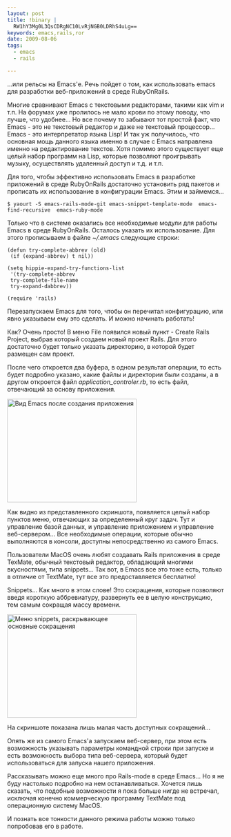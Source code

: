```yaml
--- 
layout: post
title: !binary |
  RW1hY3Mg0L3QsCDRgNC10LvRjNGB0LDRhS4uLg==
keywords: emacs,rails,ror
date: 2009-08-06
tags:
  - emacs
  - rails

---
```

...или рельсы на Emacs'е. Речь пойдет о том, как использовать emacs для разработки веб-приложений в среде RubyOnRails.

Многие сравнивают Emacs с текстовыми редакторами, такими как vim и т.п. На форумах уже пролилось не мало крови по этому поводу, что лучше, что удобнее... Но все почему то забывают тот простой факт, что Emacs - это не текстовый редактор и даже не текстовый процессор... Emacs - это интерпретатор языка Lisp! И так уж получилось, что основная мощь данного языка именно в случае с Emacs направлена именно на редактирование текстов. Хотя помимо этого существует еще целый набор программ на Lisp, которые позволяют проигрывать музыку, осуществлять удаленный доступ и т.д. и т.п.

Для того, чтобы эффективно использовать Emacs в разработке приложений в среде RubyOnRails достаточно установить ряд пакетов и прописать их использование в конфигурации Emacs. Этим и займемся...

    $ yaourt -S emacs-rails-mode-git emacs-snippet-template-mode  emacs-find-recursive  emacs-ruby-mode

Только что в системе оказались все необходимые модули для работы Emacs в среде RubyOnRails. Осталось указать их использование. Для этого прописываем в файле <em>~/.emacs</em> следующие строки:

    (defun try-complete-abbrev (old)
     (if (expand-abbrev) t nil))

    (setq hippie-expand-try-functions-list
     '(try-complete-abbrev
     try-complete-file-name
     try-expand-dabbrev))

    (require 'rails)

Перезапускаем Emacs для того, чтобы он перечитал конфигурацию, или явно указываем ему это сделать. И можно начинать работать!

Как? Очень просто! В меню File появился новый пункт - Create Rails Project, выбрав который создаем новый проект Rails. Для этого достаточно будет только указать директорию, в которой будет размещен сам проект.

После чего откроется два буфера, в одном результат операции, то есть будет подробно указано, какие файлы и директории были созданы, а в другом откроется файл <em>application_controler.rb</em>, то есть файл, отвечающий за основу приложения.

<a href="http://static.juev.ru/2009/08/emacs_ror.png" id="lightbox"><img class="aligncenter size-medium wp-image-514" title="emacs_ror" src="http://static.juev.ru/2009/08/emacs_ror-300x240.png" alt="Вид Emacs после создания приложения" width="300" height="240" /></a>

Как видно из представленного скриншота, появляется целый набор пунктов меню, отвечающих за определенный круг задач. Тут и управление базой данных, и управление приложением и управление веб-сервером... Все необходимые операции, которые обычно выполняются в консоли, доступны непосредственно из самого Emacs.

Пользователи MacOS очень любят создавать Rails приложения в среде TexMate, обычный текстовый редактор, обладающий многими вкусностями, типа snippets... Так вот, в Emacs все это тоже есть, только в отличие от TextMate, тут все это предоставляется бесплатно!

Snippets... Как много в этом слове! Это сокращения, которые позволяют введя короткую аббревиатуру, развернуть ее в целую конструкцию, тем самым сокращая массу времени.

<a href="http://static.juev.ru/2009/08/snippets.png" id="lightbox"><img class="aligncenter size-medium wp-image-515" title="snippets" src="http://static.juev.ru/2009/08/snippets-300x240.png" alt="Меню snippets, раскрывающее основные сокращения" width="300" height="240" /></a>

На скриншоте показана лишь малая часть доступных сокращений...

Опять же из самого Emacs'a запускаем веб-сервер, при этом есть возможность указывать параметры командной строки при запуске и есть возможность выбора типа веб-сервера, который будет использоваться для запуска нашего приложения.

Рассказывать можно еще много про Rails-mode в среде Emacs... Но я не буду настолько подробно на нем останавливаться. Хочется лишь сказать, что подобные возможности я пока больше нигде не встречал, исключая конечно коммерческую программу TextMate под операционную систему MacOS.

И познать все тонкости данного режима работы можно только попробовав его в работе.
